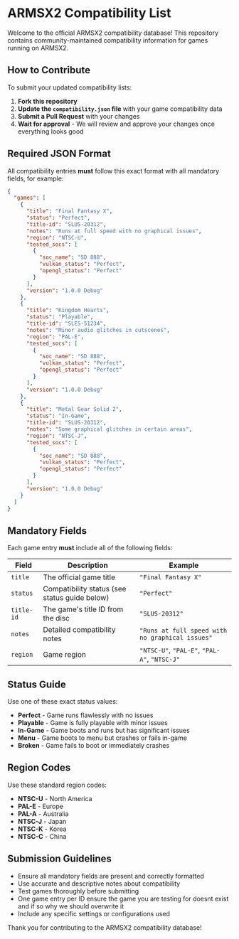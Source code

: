 # ARMSX2 Compatibility List

Welcome to the official ARMSX2 compatibility database! This repository contains community-maintained compatibility information for games running on ARMSX2.

## How to Contribute

To submit your updated compatibility lists:

1. **Fork this repository**
2. **Update the `compatibility.json` file** with your game compatibility data
3. **Submit a Pull Request** with your changes
4. **Wait for approval** - We will review and approve your changes once everything looks good

## Required JSON Format

All compatibility entries **must** follow this exact format with all mandatory fields, for example:

```json
{
  "games": [
    {
      "title": "Final Fantasy X",
      "status": "Perfect",
      "title-id": "SLUS-20312",
      "notes": "Runs at full speed with no graphical issues",
      "region": "NTSC-U",
      "tested_socs": [
        {
          "soc_name": "SD 888",
          "vulkan_status": "Perfect",
          "opengl_status": "Perfect"
        }
      ],
      "version": "1.0.0 Debug"
    },
    {
      "title": "Kingdom Hearts",
      "status": "Playable",
      "title-id": "SLES-51234",
      "notes": "Minor audio glitches in cutscenes",
      "region": "PAL-E",
      "tested_socs": [
        {
          "soc_name": "SD 888",
          "vulkan_status": "Perfect",
          "opengl_status": "Perfect"
        }
      ],
      "version": "1.0.0 Debug"
    },
    {
      "title": "Metal Gear Solid 2",
      "status": "In-Game",
      "title-id": "SLUS-20312",
      "notes": "Some graphical glitches in certain areas",
      "region": "NTSC-J",
      "tested_socs": [
        {
          "soc_name": "SD 888",
          "vulkan_status": "Perfect",
          "opengl_status": "Perfect"
        }
      ],
      "version": "1.0.0 Debug"
    }
  ]
}
```

## Mandatory Fields

Each game entry **must** include all of the following fields:

| Field | Description | Example |
|-------|-------------|---------|
| `title` | The official game title | `"Final Fantasy X"` |
| `status` | Compatibility status (see status guide below) | `"Perfect"` |
| `title-id` | The game's title ID from the disc | `"SLUS-20312"` |
| `notes` | Detailed compatibility notes | `"Runs at full speed with no graphical issues"` |
| `region` | Game region | `"NTSC-U"`, `"PAL-E"`, `"PAL-A"`, `"NTSC-J"` |

## Status Guide

Use one of these exact status values:

- **Perfect** - Game runs flawlessly with no issues
- **Playable** - Game is fully playable with minor issues
- **In-Game** - Game boots and runs but has significant issues
- **Menu** - Game boots to menu but crashes or fails in-game
- **Broken** - Game fails to boot or immediately crashes

## Region Codes

Use these standard region codes:

- **NTSC-U** - North America
- **PAL-E** - Europe
- **PAL-A** - Australia
- **NTSC-J** - Japan
- **NTSC-K** - Korea
- **NTSC-C** - China

## Submission Guidelines

- Ensure all mandatory fields are present and correctly formatted
- Use accurate and descriptive notes about compatibility
- Test games thoroughly before submitting
- One game entry per ID ensure the game you are testing for doesnt exist and if so why we should overwrite it
- Include any specific settings or configurations used

Thank you for contributing to the ARMSX2 compatibility database!